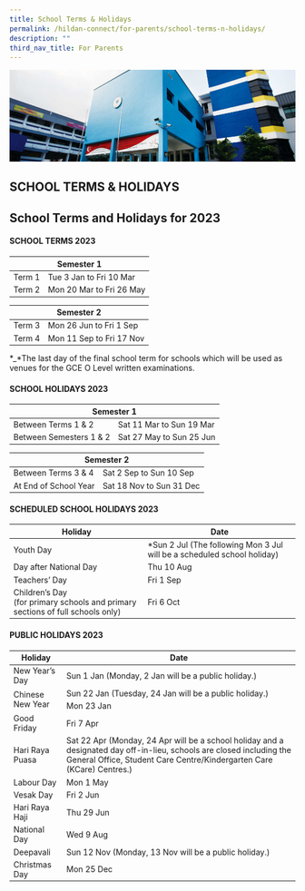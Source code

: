 ```yaml
---
title: School Terms & Holidays
permalink: /hildan-connect/for-parents/school-terms-n-holidays/
description: ""
third_nav_title: For Parents
---
```

![](/images/Information/Admin%20Forms%20Banner.jpg)

SCHOOL TERMS &amp; HOLIDAYS
-----------------------

School Terms and Holidays for 2023
----------------------------------

#### SCHOOL TERMS 2023


<table>
<thead>
  <tr>
    <th colspan="2">Semester 1</th>
  </tr>
</thead>
<tbody>
  <tr>
    <td>Term 1</td>
    <td>Tue 3 Jan to Fri 10 Mar</td>
  </tr>
  <tr>
    <td>Term 2</td>
    <td>Mon 20 Mar to Fri 26 May</td>
  </tr>
</tbody>
</table>

<table>
<thead>
  <tr>
    <th colspan="2">Semester 2</th>
  </tr>
</thead>
<tbody>
  <tr>
    <td>Term 3</td>
    <td>Mon 26 Jun to Fri 1 Sep</td>
  </tr>
  <tr>
    <td>Term 4</td>
    <td>Mon 11 Sep to Fri 17 Nov</td>
  </tr>
</tbody>
</table>

\*_\*The last day of the final school term for schools which will be used as venues for the GCE O Level written examinations.

#### SCHOOL HOLIDAYS 2023

<table>
<thead>
  <tr>
    <th colspan="2">Semester 1</th>
  </tr>
</thead>
<tbody>
  <tr>
    <td>Between Terms 1 &amp; 2</td>
    <td>Sat 11 Mar to Sun 19 Mar
</td>
  </tr>
  <tr>
    <td>Between Semesters 1 &amp; 2</td>
    <td>Sat 27 May to Sun 25 Jun</td>
  </tr>
</tbody>
</table>


<table>
<thead>
  <tr>
    <th colspan="2">Semester 2</th>
  </tr>
</thead>
<tbody>
  <tr>
    <td>Between Terms 3 &amp; 4</td>
    <td>Sat 2 Sep to Sun 10 Sep</td>
  </tr>
  <tr>
    <td>At End of School Year</td>
    <td>Sat 18 Nov to Sun 31 Dec</td>
  </tr>
</tbody>
</table>


#### SCHEDULED SCHOOL HOLIDAYS 2023

<table>
<thead>
  <tr>
    <th>Holiday</th>
    <th>Date</th>
  </tr>
</thead>
<tbody>
  <tr>
    <td>Youth Day</td>
    <td>*Sun 2 Jul
(The following Mon 3 Jul will be a scheduled school holiday)</td>
  </tr>
  <tr>
    <td>Day after National Day</td>
    <td>Thu 10 Aug
</td>
  </tr>
  <tr>
    <td>Teachers’ Day</td>
    <td>Fri 1 Sep
</td>
  </tr>
  <tr>
    <td>Children’s Day<br>(for primary schools and primary sections of full schools only)</td>
    <td>Fri 6 Oct</td>
  </tr>
</tbody>
</table>

#### PUBLIC HOLIDAYS 2023

<table>
<thead>
  <tr>
    <th>Holiday</th>
    <th>Date</th>
  </tr>
</thead>
<tbody>
  <tr>
    <td>New Year’s Day</td>
    <td>Sun 1 Jan (Monday, 2 Jan will be a public holiday.)
</td>
  </tr>
  <tr>
    <td rowspan="2">Chinese New Year</td>
    <td>Sun 22 Jan (Tuesday, 24 Jan will be a public holiday.)</td>
  </tr>
  <tr>
    <td>Mon 23 Jan </td>
  </tr>
  <tr>
    <td>Good Friday</td>
    <td>Fri 7 Apr</td>
  </tr>
  <tr>
    <td>Hari Raya Puasa</td>
    <td>Sat 22 Apr (Monday, 24 Apr will be a school holiday and a designated day off-in-lieu, schools are closed including the General Office, Student Care Centre/Kindergarten Care (KCare) Centres.)</td>
  </tr>
  <tr>
    <td>Labour Day</td>
    <td>Mon 1 May</td>
  </tr>
  <tr>
    <td>Vesak Day</td>
    <td>Fri 2 Jun</td>
  </tr>
  <tr>
    <td>Hari Raya Haji</td>
    <td>Thu 29 Jun</td>
  </tr>
  <tr>
    <td>National Day</td>
    <td>Wed 9 Aug</td>
  </tr>
  <tr>
    <td>Deepavali</td>
    <td>Sun 12 Nov (Monday, 13 Nov will be a public holiday.)</td>
  </tr>
  <tr>
    <td>Christmas Day</td>
    <td>Mon 25 Dec</td>
  </tr>
</tbody>
</table>